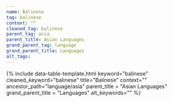 ```yaml
---
name: Balinese
tag: balinese
context: ""
cleaned_tag: balinese
parent_tag: asia
parent_title: Asian Languages
grand_parent_tag: language
grand_parent_title: Languages
alt_tags: 
---
```


{% include data-table-template.html 
  keyword="balinese" 
  cleaned_keyword="balinese" 
  title="Balinese"
  context=""
  ancestor_path="language/asia" 
  parent_title = "Asian Languages"
  grand_parent_title = "Languages"
  alt_keywords=""
%}


